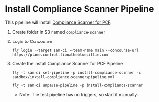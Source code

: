 #   Install Compliance Scanner Pipeline

This pipeline will install [Compliance Scanner for PCF](https://docs.pivotal.io/addon-compliance-tools/1-0/index.html).

1.  Create folder in S3 named `compliance-scanner`

1.  Login to Concourse
    ```
    fly login --target sam-ci --team-name main --concourse-url https://plane.control.fionathebluepittie.com
    ````

1.  Create the Install Compliance Scanner for PCF Pipeline
    ```
    fly -t sam-ci set-pipeline -p install-compliance-scanner -c sandbox/install-compliance-scanner/pipeline.yml

    fly -t sam-ci unpause-pipeline -p install-compliance-scanner
    ```
    * Note: The test pipeline has no triggers, so start it manually.
